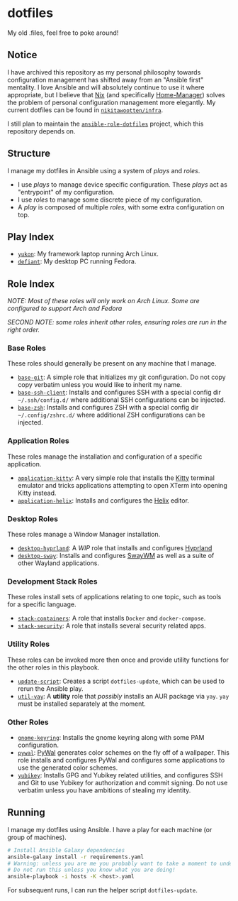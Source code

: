 # dotfiles

My old .files, feel free to poke around!

## Notice

I have archived this repository as my personal philosophy towards configuration management has shifted away from an "Ansible first" mentality.
I love Ansible and will absolutely continue to use it where appropriate, but I believe that [Nix](https://nixos.org/) (and specifically [Home-Manager](https://github.com/nix-community/home-manager)) solves the problem of personal configuration management more elegantly.
My current dotfiles can be found in [`nikitawootten/infra`](https://github.com/nikitawootten/infra).

I still plan to maintain the [`ansible-role-dotfiles`](https://github.com/nikitawootten/ansible-role-dotfiles) project, which this repository depends on.

## Structure

I manage my dotfiles in Ansible using a system of _plays_ and _roles_.

- I use _plays_ to manage device specific configuration.
  These _plays_ act as "entrypoint" of my configuration.
- I use _roles_ to manage some discrete piece of my configuration.
- A _play_ is composed of multiple _roles_, with some extra configuration on top.

## Play Index

- [`yukon`](./yukon.yaml): My framework laptop running Arch Linux.
- [`defiant`](./defiant.yaml): My desktop PC running Fedora.

## Role Index

_NOTE: Most of these roles will only work on Arch Linux. Some are configured to support Arch and Fedora_

_SECOND NOTE: some roles inherit other roles, ensuring roles are run in the right order._

### Base Roles

These roles should generally be present on any machine that I manage.

- [`base-git`](./roles/base-git): A simple role that initializes my git configuration. Do not copy copy verbatim unless you would like to inherit my name.
- [`base-ssh-client`](./roles/base-ssh-client): Installs and configures SSH with a special config dir `~/.ssh/config.d/` where additional SSH configurations can be injected.
- [`base-zsh`](./roles/base-zsh): Installs and configures ZSH with a special config dir `~/.config/zshrc.d/` where additional ZSH configurations can be injected.

### Application Roles

These roles manage the installation and configuration of a specific application.

- [`application-kitty`](./roles/application-kitty): A very simple role that installs the [Kitty](https://sw.kovidgoyal.net/kitty/) terminal emulator and tricks applications attempting to open XTerm into opening Kitty instead.
- [`application-helix`](./roles/application-helix/): Installs and configures the [Helix](https://helix-editor.com/) editor.

### Desktop Roles

These roles manage a Window Manager installation.

- [`desktop-hyprland`](./roles/desktop-hyprland): A _WIP_ role that installs and configures [Hyprland](https://hyprland.org/)
- [`desktop-sway`](./roles/desktop-sway): Installs and configures [SwayWM](https://swaywm.org/) as well as a suite of other Wayland applications.

### Development Stack Roles

These roles install sets of applications relating to one topic, such as tools for a specific language.

- [`stack-containers`](./roles/stack-containers): A role that installs `Docker` and `docker-compose`.
- [`stack-security`](./roles/stack-security): A role that installs several security related apps.

### Utility Roles

These roles can be invoked more then once and provide utility functions for the other roles in this playbook.

- [`update-script`](./roles/update-script): Creates a script `dotfiles-update`, which can be used to rerun the Ansible play.
- [`util-yay`](./roles/util-yay): A **utility** role that _possibly_ installs an AUR package via `yay`. `yay` must be installed separately at the moment.

### Other Roles

- [`gnome-keyring`](./roles/gnome-keyring): Installs the gnome keyring along with some PAM configuration.
- [`pywal`](./roles/pywal): [PyWal](https://github.com/dylanaraps/pywal) generates color schemes on the fly off of a wallpaper. This role installs and configures PyWal and configures some applications to use the generated color schemes.
- [`yubikey`](./roles/yubikey): Installs GPG and Yubikey related utilities, and configures SSH and Git to use Yubikey for authorization and commit signing. Do not use verbatim unless you have ambitions of stealing my identity.

## Running

I manage my dotfiles using Ansible.
I have a play for each machine (or group of machines).

```bash
# Install Ansible Galaxy dependencies
ansible-galaxy install -r requirements.yaml
# Warning: unless you are me you probably want to take a moment to understand what you're about to run.
# Do not run this unless you know what you are doing!
ansible-playbook -i hosts -K <host>.yaml
```

For subsequent runs, I can run the helper script `dotfiles-update`.

